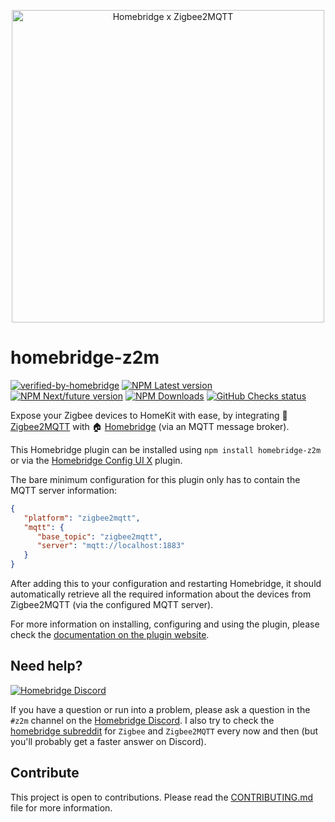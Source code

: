 <p align="center">
  <img alt="Homebridge x Zigbee2MQTT" src="https://raw.githubusercontent.com/itavero/homebridge-z2m/master/docs/branding/Homebridge_x_Zigbee2MQTT.svg?sanitize=true" width="500px">
</p>

# homebridge-z2m

[![verified-by-homebridge](https://flat.badgen.net/badge/homebridge/verified/purple)](https://github.com/homebridge/homebridge/wiki/Verified-Plugins)
[![NPM Latest version](https://flat.badgen.net/npm/v/homebridge-z2m/latest?icon=npm&label=%40latest&color=blue)](https://www.npmjs.com/package/homebridge-z2m/v/latest)
[![NPM Next/future version](https://flat.badgen.net/npm/v/homebridge-z2m/next?icon=npm&label=%40next&color=orange)](https://www.npmjs.com/package/homebridge-z2m/v/next)
[![NPM Downloads](https://flat.badgen.net/npm/dt/homebridge-z2m/?icon=npm&color=blue)](https://www.npmjs.com/package/homebridge-z2m)
[![GitHub Checks status](https://flat.badgen.net/github/checks/itavero/homebridge-z2m?icon=github)](https://github.com/itavero/homebridge-z2m)

Expose your Zigbee devices to HomeKit with ease, by integrating 🐝 [Zigbee2MQTT](https://www.zigbee2mqtt.io/) with 🏠 [Homebridge](https://homebridge.io/) (via an MQTT message broker).

This Homebridge plugin can be installed using `npm install homebridge-z2m` or via the [Homebridge Config UI X](https://www.npmjs.com/package/homebridge-config-ui-x) plugin.

The bare minimum configuration for this plugin only has to contain the MQTT server information:
```json
{
   "platform": "zigbee2mqtt",
   "mqtt": {
      "base_topic": "zigbee2mqtt",
      "server": "mqtt://localhost:1883"
   }
}
```

After adding this to your configuration and restarting Homebridge, it should automatically retrieve all the required information about the devices from Zigbee2MQTT (via the configured MQTT server).

For more information on installing, configuring and using the plugin, please check the [documentation on the plugin website](https://z2m.dev).

## Need help?

[![Homebridge Discord](https://flat.badgen.net/badge/homebridge/%23z2m/purple?icon=discord)](https://discord.gg/kqNCe2D)

If you have a question or run into a problem, please ask a question in the `#z2m` channel on the [Homebridge Discord](https://discord.gg/kqNCe2D). I also try to check the [homebridge subreddit](https://www.reddit.com/r/homebridge/) for `Zigbee` and `Zigbee2MQTT` every now and then (but you'll probably get a faster answer on Discord).

## Contribute
This project is open to contributions. Please read the [CONTRIBUTING.md](CONTRIBUTING.md) file for more information.